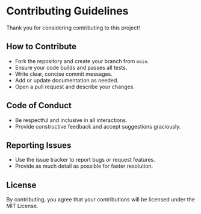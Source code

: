 # Contributing Guidelines

Thank you for considering contributing to this project!

## How to Contribute
- Fork the repository and create your branch from `main`.
- Ensure your code builds and passes all tests.
- Write clear, concise commit messages.
- Add or update documentation as needed.
- Open a pull request and describe your changes.

## Code of Conduct
- Be respectful and inclusive in all interactions.
- Provide constructive feedback and accept suggestions graciously.

## Reporting Issues
- Use the issue tracker to report bugs or request features.
- Provide as much detail as possible for faster resolution.

## License
By contributing, you agree that your contributions will be licensed under the MIT License.

